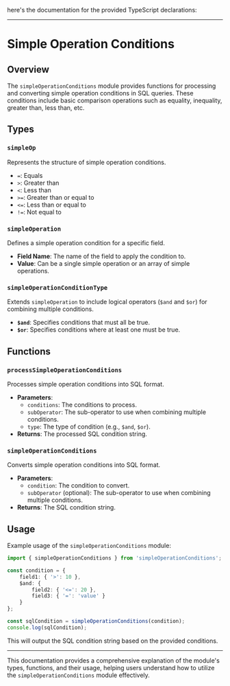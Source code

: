 here's the documentation for the provided TypeScript declarations:

---

# Simple Operation Conditions

## Overview

The `simpleOperationConditions` module provides functions for processing and converting simple operation conditions in SQL queries. These conditions include basic comparison operations such as equality, inequality, greater than, less than, etc.

## Types

### `simpleOp`

Represents the structure of simple operation conditions.

- `=`: Equals
- `>`: Greater than
- `<`: Less than
- `>=`: Greater than or equal to
- `<=`: Less than or equal to
- `!=`: Not equal to

### `simpleOperation`

Defines a simple operation condition for a specific field.

- **Field Name**: The name of the field to apply the condition to.
- **Value**: Can be a single simple operation or an array of simple operations.

### `simpleOperationConditionType`

Extends `simpleOperation` to include logical operators (`$and` and `$or`) for combining multiple conditions.

- **`$and`**: Specifies conditions that must all be true.
- **`$or`**: Specifies conditions where at least one must be true.

## Functions

### `processSimpleOperationConditions`

Processes simple operation conditions into SQL format.

- **Parameters**:
  - `conditions`: The conditions to process.
  - `subOperator`: The sub-operator to use when combining multiple conditions.
  - `type`: The type of condition (e.g., `$and`, `$or`).
- **Returns**: The processed SQL condition string.

### `simpleOperationConditions`

Converts simple operation conditions into SQL format.

- **Parameters**:
  - `condition`: The condition to convert.
  - `subOperator` (optional): The sub-operator to use when combining multiple conditions.
- **Returns**: The SQL condition string.

## Usage

Example usage of the `simpleOperationConditions` module:

```typescript
import { simpleOperationConditions } from 'simpleOperationConditions';

const condition = {
    field1: { '>': 10 },
    $and: {
        field2: { '<=': 20 },
        field3: { '=': 'value' }
    }
};

const sqlCondition = simpleOperationConditions(condition);
console.log(sqlCondition);
```

This will output the SQL condition string based on the provided conditions.

---

This documentation provides a comprehensive explanation of the module's types, functions, and their usage, helping users understand how to utilize the `simpleOperationConditions` module effectively.
